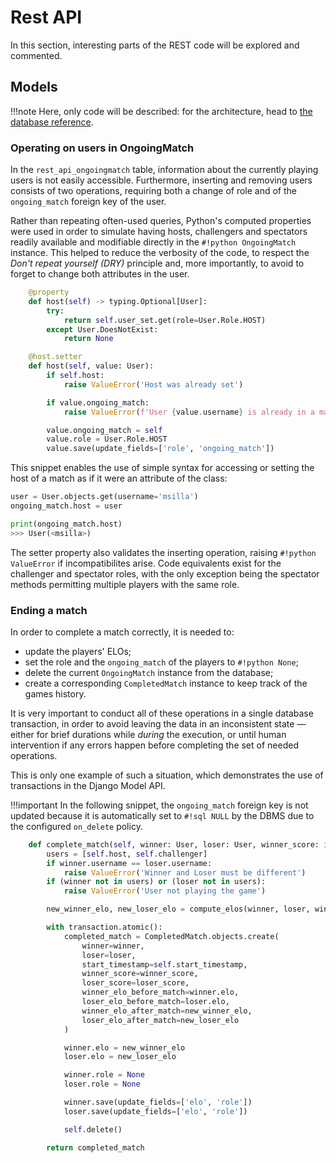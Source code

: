 # Rest API
In this section, interesting parts of the REST code will be explored and commented. 

## Models

!!!note
	Here, only code will be described: for the architecture, head to [the database reference](../architecture/index.md#Database).
### Operating on users in OngoingMatch
In the `rest_api_ongoingmatch` table, information about the currently playing users is not easily accessible. Furthermore, inserting and removing users consists of two operations, requiring both a change of role and of the `ongoing_match` foreign key of the user.

Rather than repeating often-used queries, Python's computed properties were used in order to simulate having hosts, challengers and spectators readily available and modifiable directly in the `#!python OngoingMatch` instance.
This helped to reduce the verbosity of the code, to respect the _Don't repeat yourself (DRY)_ principle and, more importantly, to avoid to forget to change both attributes in the user.

```python linenums="71"
    @property
    def host(self) -> typing.Optional[User]:
        try:
            return self.user_set.get(role=User.Role.HOST)
        except User.DoesNotExist:
            return None

    @host.setter
    def host(self, value: User):
        if self.host:
            raise ValueError('Host was already set')

        if value.ongoing_match:
            raise ValueError(f'User {value.username} is already in a match')

        value.ongoing_match = self
        value.role = User.Role.HOST
        value.save(update_fields=['role', 'ongoing_match'])
```

This snippet enables the use of simple syntax for accessing or setting the host of a match as if it were an attribute of the class:

```python
user = User.objects.get(username='msilla')
ongoing_match.host = user

print(ongoing_match.host)
>>> User(<msilla>)
```

The setter property also validates the inserting operation, raising `#!python ValueError` if incompatibilites arise.
Code equivalents exist for the challenger and spectator roles, with the only exception being the spectator methods permitting multiple players with the same role.

### Ending a match 
In order to complete a match correctly, it is needed to:

- update the players' ELOs;
- set the role and the `ongoing_match` of the players to `#!python None`;
- delete the current `OngoingMatch` instance from the database;
- create a corresponding `CompletedMatch` instance to keep track of the
games history.

It is very important to conduct all of these operations in a single database
 transaction, in order to avoid leaving the data in an inconsistent state — either for brief durations while *during* the execution, or until human intervention if any errors happen before completing the set of needed operations.

This is only one example of such a situation, which demonstrates the use
 of transactions in the Django Model API.

!!!important
     In the following snippet, the `ongoing_match` foreign key is not updated because it is automatically set to `#!sql NULL` by the DBMS due to the configured `on_delete` policy.

```python linenums="157"
    def complete_match(self, winner: User, loser: User, winner_score: int, loser_score: int) -> CompletedMatch:
        users = [self.host, self.challenger]
        if winner.username == loser.username:
            raise ValueError('Winner and Loser must be different')
        if (winner not in users) or (loser not in users):
            raise ValueError('User not playing the game')

        new_winner_elo, new_loser_elo = compute_elos(winner, loser, winner_score, loser_score)

        with transaction.atomic():
            completed_match = CompletedMatch.objects.create(
                winner=winner,
                loser=loser,
                start_timestamp=self.start_timestamp,
                winner_score=winner_score,
                loser_score=loser_score,
                winner_elo_before_match=winner.elo,
                loser_elo_before_match=loser.elo,
                winner_elo_after_match=new_winner_elo,
                loser_elo_after_match=new_loser_elo
            )

            winner.elo = new_winner_elo
            loser.elo = new_loser_elo

            winner.role = None
            loser.role = None

            winner.save(update_fields=['elo', 'role'])
            loser.save(update_fields=['elo', 'role'])

            self.delete()

        return completed_match
```


